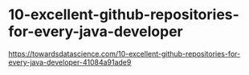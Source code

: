 # 10-excellent-github-repositories-for-every-java-developer

https://towardsdatascience.com/10-excellent-github-repositories-for-every-java-developer-41084a91ade9
